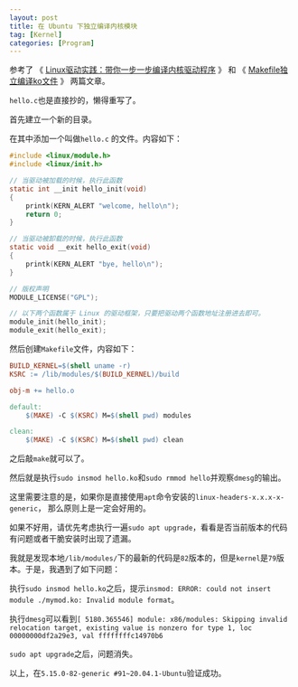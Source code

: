 ```yaml
---
layout: post
title: 在 Ubuntu 下独立编译内核模块
tag: [Kernel]
categories: [Program]
---
```


<!--break-->

参考了
《 [Linux驱动实践：带你一步一步编译内核驱动程序](https://zhuanlan.zhihu.com/p/434163532) 》
和
《 [Makefile独立编译ko文件](https://blog.csdn.net/zzsxyl/article/details/121546850) 》
两篇文章。

`hello.c`也是直接抄的，懒得重写了。

首先建立一个新的目录。

在其中添加一个叫做`hello.c` 的文件。内容如下：


```c
#include <linux/module.h>
#include <linux/init.h>

// 当驱动被加载的时候，执行此函数
static int __init hello_init(void)
{
    printk(KERN_ALERT "welcome, hello\n");
    return 0;
}

// 当驱动被卸载的时候，执行此函数
static void __exit hello_exit(void)
{
    printk(KERN_ALERT "bye, hello\n");
}

// 版权声明
MODULE_LICENSE("GPL");

// 以下两个函数属于 Linux 的驱动框架，只要把驱动两个函数地址注册进去即可。
module_init(hello_init);
module_exit(hello_exit);
```

然后创建`Makefile`文件，内容如下：


```makefile
BUILD_KERNEL=$(shell uname -r)
KSRC := /lib/modules/$(BUILD_KERNEL)/build

obj-m += hello.o

default:
	$(MAKE) -C $(KSRC) M=$(shell pwd) modules

clean:
	$(MAKE) -C $(KSRC) M=$(shell pwd) clean
```

之后敲`make`就可以了。

然后就是执行`sudo insmod hello.ko`和`sudo rmmod hello`并观察`dmesg`的输出。


这里需要注意的是，如果你是直接使用`apt`命令安装的`linux-headers-x.x.x-x-generic`，
那么原则上是一定会好用的。

如果不好用，请优先考虑执行一遍`sudo apt upgrade`，看看是否当前版本的代码有问题或者干脆安装时出现了遗漏。

我就是发现本地`/lib/modules/`下的最新的代码是`82`版本的，但是`kernel`是`79`版本。于是，我遇到了如下问题：

执行`sudo insmod hello.ko`之后，提示`insmod: ERROR: could not insert module ./mymod.ko: Invalid module format`。

执行`dmesg`可以看到`[ 5180.365546] module: x86/modules: Skipping invalid relocation target, existing value is nonzero for type 1, loc 00000000df2a29e3, val ffffffffc14970b6`

`sudo apt upgrade`之后，问题消失。

以上，在`5.15.0-82-generic #91~20.04.1-Ubuntu`验证成功。
